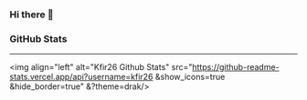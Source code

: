 ### Hi there 👋

<!--
**kfir26/kfir26** is a ✨ _special_ ✨ repository because its `README.md` (this file) appears on your GitHub profile.

Here are some ideas to get you started:

- 🔭 I’m currently working on ...
- 🌱 I’m currently learning ...
- 👯 I’m looking to collaborate on ...
- 🤔 I’m looking for help with ...
- 💬 Ask me about ...
- 📫 How to reach me: ...
- 😄 Pronouns: ...
- ⚡ Fun fact: ...
-->


### GitHub Stats
---
<img align="left" alt="Kfir26 Github Stats" src="https://github-readme-stats.vercel.app/api?username=kfir26
&show_icons=true
&hide_border=true"
&?theme=drak/>
